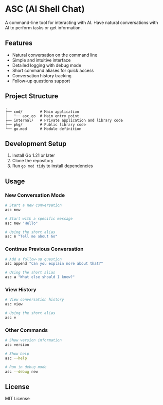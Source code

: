 # ASC (AI Shell Chat)

A command-line tool for interacting with AI. Have natural conversations with AI to perform tasks or get information.

## Features

- Natural conversation on the command line
- Simple and intuitive interface
- Detailed logging with debug mode
- Short command aliases for quick access
- Conversation history tracking
- Follow-up questions support

## Project Structure

```
.
├── cmd/        # Main application
│   └── asc.go  # Main entry point
├── internal/   # Private application and library code
├── pkg/        # Public library code
└── go.mod      # Module definition
```

## Development Setup

1. Install Go 1.21 or later
2. Clone the repository
3. Run `go mod tidy` to install dependencies

## Usage

### New Conversation Mode
```bash
# Start a new conversation
asc new

# Start with a specific message
asc new "Hello"

# Using the short alias
asc n "Tell me about Go"
```

### Continue Previous Conversation
```bash
# Add a follow-up question
asc append "Can you explain more about that?"

# Using the short alias
asc a "What else should I know?"
```

### View History
```bash
# View conversation history
asc view

# Using the short alias
asc v
```

### Other Commands
```bash
# Show version information
asc version

# Show help
asc --help

# Run in debug mode
asc --debug new
```

## License

MIT License 